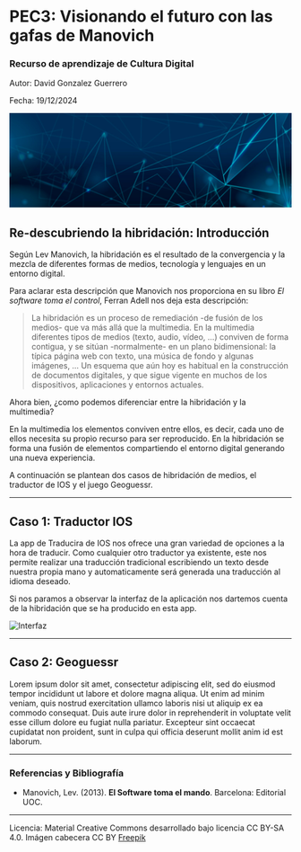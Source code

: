 # PEC3: Visionando el futuro con las gafas de Manovich 

### Recurso de aprendizaje de Cultura Digital 


Autor: David Gonzalez Guerrero


Fecha: 19/12/2024


![header tech](https://github.com/Davidgg93/PEC3_Manovich_Reloaded/blob/main/cabecera.jpg?raw=true)


## Re-descubriendo la hibridación: Introducción


Según Lev Manovich, la hibridación es el resultado de la convergencia y la mezcla de diferentes formas de medios, tecnología y lenguajes en un entorno digital.

Para aclarar esta descripción que Manovich nos proporciona en su libro *El software toma el control*, Ferran Adell nos deja esta descripción:

> La hibridación es un proceso de remediación -de fusión de los medios- que va más allá que la multimedia. En la multimedia diferentes tipos de medios (texto, audio, vídeo, …) conviven de forma contigua, y se sitúan -normalmente- en un plano bidimensional: la típica página web con texto, una música de fondo y algunas imágenes, … Un esquema que aún hoy es habitual en la construcción de documentos digitales, y que sigue vigente en muchos de los dispositivos, aplicaciones y entornos actuales.

Ahora bien, ¿como podemos diferenciar entre la hibridación y la multimedia?

En la multimedia los elementos conviven entre ellos, es decir, cada uno de ellos necesita su propìo recurso para ser reproducido. En la hibridación se forma una fusión de elementos compartiendo el entorno digital generando una nueva experiencia.

A continuación se plantean dos casos de hibridación de medios, el traductor de IOS y el juego Geoguessr.

----------

## Caso 1: Traductor IOS

La app de Traducira de IOS nos ofrece una gran variedad de opciones a la hora de traducir. Como cualquier otro traductor ya existente, este nos permite realizar una traducción tradicional escribiendo un texto desde nuestra propia mano y automaticamente será generada una traducción al idioma deseado.

Si nos paramos a observar la interfaz de la aplicación nos dartemos cuenta de la hibridación que se ha producido en esta app.

<img src="https://help.apple.com/assets/67104C956810595555038D9A/67104C9D2EEB5C79B1030278/es_ES/7725bdbc80b4cf52a33067ae5a699670.png" alt="Interfaz" width="50" height="25">

----------

## Caso 2: Geoguessr

Lorem ipsum dolor sit amet, consectetur adipiscing elit, sed do eiusmod tempor incididunt ut labore et dolore magna aliqua. Ut enim ad minim veniam, quis nostrud exercitation ullamco laboris nisi ut aliquip ex ea commodo consequat. Duis aute irure dolor in reprehenderit in voluptate velit esse cillum dolore eu fugiat nulla pariatur. Excepteur sint occaecat cupidatat non proident, sunt in culpa qui officia deserunt mollit anim id est laborum.

----------

### Referencias y Bibliografía

* Manovich, Lev. (2013). **El Software toma el mando**. Barcelona: Editorial UOC. 


----

Licencia: Material Creative Commons desarrollado bajo licencia CC BY-SA 4.0. Imágen cabecera CC BY [Freepik](https://freepik.es)
